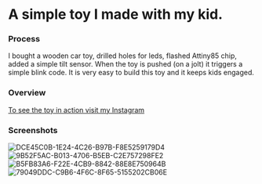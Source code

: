 # A simple toy I made with my kid.

### Process
I bought a wooden car toy, drilled holes for leds, flashed Attiny85 chip, added a simple tilt sensor.
When the toy is pushed (on a jolt) it triggers a simple blink code.
It is very easy to build this toy and it keeps kids engaged.

### Overview
[To see the toy in action visit my Instagram](www.instagram.com/dennis_r2018)

### Screenshots
![DCE45C0B-1E24-4C26-B97B-F8E5259179D4](https://user-images.githubusercontent.com/86169204/181388829-a797d055-67de-41d2-b925-b08702ac4f2b.JPEG)
![9B52F5AC-B013-4706-B5EB-C2E757298FE2](https://user-images.githubusercontent.com/86169204/181388852-ae1c7de2-7d51-47f7-ac80-55647855104e.JPEG)
![B5FB83A6-F22E-4CB9-8842-88E8E750964B](https://user-images.githubusercontent.com/86169204/181388863-2e8a856e-2b6b-4550-8698-3da669095097.JPEG)
![79049DDC-C9B6-4F6C-8F65-5155202CB06E](https://user-images.githubusercontent.com/86169204/181388867-8785ab27-dcaf-48bd-95ae-fae7c9926e6b.JPEG)
